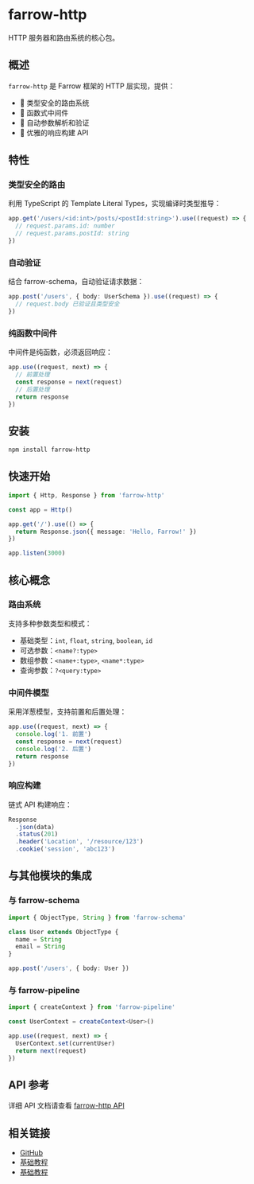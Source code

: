 # farrow-http

HTTP 服务器和路由系统的核心包。

## 概述

`farrow-http` 是 Farrow 框架的 HTTP 层实现，提供：

- 🎯 类型安全的路由系统
- 🔗 函数式中间件
- 📝 自动参数解析和验证
- 🎨 优雅的响应构建 API

## 特性

### 类型安全的路由

利用 TypeScript 的 Template Literal Types，实现编译时类型推导：

```typescript
app.get('/users/<id:int>/posts/<postId:string>').use((request) => {
  // request.params.id: number
  // request.params.postId: string
})
```

### 自动验证

结合 farrow-schema，自动验证请求数据：

```typescript
app.post('/users', { body: UserSchema }).use((request) => {
  // request.body 已验证且类型安全
})
```

### 纯函数中间件

中间件是纯函数，必须返回响应：

```typescript
app.use((request, next) => {
  // 前置处理
  const response = next(request)
  // 后置处理
  return response
})
```

## 安装

```bash
npm install farrow-http
```

## 快速开始

```typescript
import { Http, Response } from 'farrow-http'

const app = Http()

app.get('/').use(() => {
  return Response.json({ message: 'Hello, Farrow!' })
})

app.listen(3000)
```

## 核心概念

### 路由系统

支持多种参数类型和模式：

- 基础类型：`int`, `float`, `string`, `boolean`, `id`
- 可选参数：`<name?:type>`
- 数组参数：`<name+:type>`, `<name*:type>`
- 查询参数：`?<query:type>`

### 中间件模型

采用洋葱模型，支持前置和后置处理：

```typescript
app.use((request, next) => {
  console.log('1. 前置')
  const response = next(request)
  console.log('2. 后置')
  return response
})
```

### 响应构建

链式 API 构建响应：

```typescript
Response
  .json(data)
  .status(201)
  .header('Location', '/resource/123')
  .cookie('session', 'abc123')
```

## 与其他模块的集成

### 与 farrow-schema

```typescript
import { ObjectType, String } from 'farrow-schema'

class User extends ObjectType {
  name = String
  email = String
}

app.post('/users', { body: User })
```

### 与 farrow-pipeline

```typescript
import { createContext } from 'farrow-pipeline'

const UserContext = createContext<User>()

app.use((request, next) => {
  UserContext.set(currentUser)
  return next(request)
})
```

## API 参考

详细 API 文档请查看 [farrow-http API](/api/farrow-http)

## 相关链接

- [GitHub](https://github.com/farrowjs/farrow)
- [基础教程](/guide/essentials)
- [基础教程](/guide/essentials)